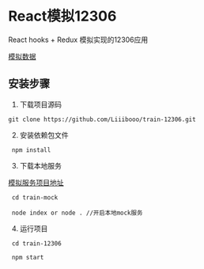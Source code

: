# React模拟12306
React hooks + Redux 模拟实现的12306应用

[模拟数据](https://github.com/Liiibooo/train-12306-mocker)

## 安装步骤

1. 下载项目源码
```
git clone https://github.com/Liiibooo/train-12306.git
```

2. 安装依赖包文件

```
 npm install
```

3. 下载本地服务
 
 [模拟服务项目地址](https://github.com/Liiibooo/train-12306-mocker)

 ```
  cd train-mock 

  node index or node . //开启本地mock服务
 ```

4. 运行项目

```
 cd train-12306

 npm start
```